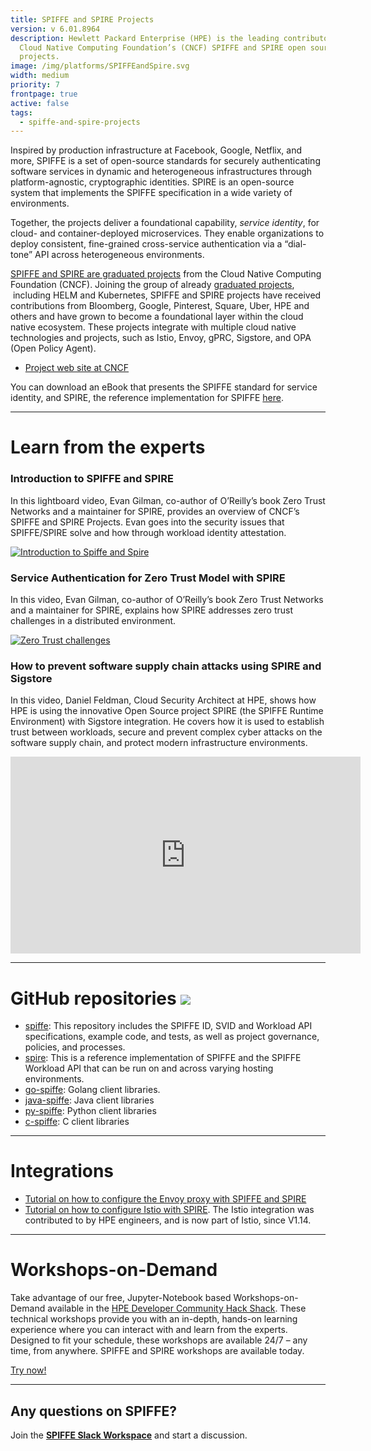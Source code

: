 ```yaml
---
title: SPIFFE and SPIRE Projects
version: v 6.01.8964
description: Hewlett Packard Enterprise (HPE) is the leading contributor to
  Cloud Native Computing Foundation’s (CNCF) SPIFFE and SPIRE open source
  projects.
image: /img/platforms/SPIFFEandSpire.svg
width: medium
priority: 7
frontpage: true
active: false
tags:
  - spiffe-and-spire-projects
---
```

Inspired by production infrastructure at Facebook, Google, Netflix, and more, SPIFFE is a set of open-source standards for securely authenticating software services in dynamic and heterogeneous infrastructures through platform-agnostic, cryptographic identities. SPIRE is an open-source system that implements the SPIFFE specification in a wide variety of environments.

Together, the projects deliver a foundational capability, *service identity*, for cloud- and container-deployed microservices. They enable organizations to deploy consistent, fine-grained cross-service authentication via a “dial-tone” API across heterogeneous environments.

[SPIFFE and SPIRE are graduated projects](https://www.cncf.io/announcements/2022/09/20/spiffe-and-spire-projects-graduate-from-cloud-native-computing-foundation-incubator/) from the Cloud Native Computing Foundation (CNCF). Joining the group of already [graduated projects](https://www.cncf.io/projects/),  including HELM and Kubernetes, SPIFFE and SPIRE projects have received contributions from Bloomberg, Google, Pinterest, Square, Uber, HPE and others and have grown to become a foundational layer within the cloud native ecosystem. These projects integrate with multiple cloud native technologies and projects, such as Istio, Envoy, gPRC, Sigstore, and OPA (Open Policy Agent).

* [Project web site at CNCF](https://spiffe.io/)

You can download an eBook that presents the SPIFFE standard for service identity, and SPIRE, the reference implementation for SPIFFE [here](https://spiffe.io/book/).

- - -

# Learn from the experts

### Introduction to SPIFFE and SPIRE

In this lightboard video, Evan Gilman, co-author of O’Reilly’s book Zero Trust Networks and a maintainer for SPIRE, provides an overview of CNCF’s SPIFFE and SPIRE Projects. Evan goes into the security issues that SPIFFE/SPIRE solve and how through workload identity attestation.

[![Introduction to Spiffe and Spire](https://img.youtube.com/vi/-XGKybqTfZo/hqdefault.jpg)](https://www.youtube.com/watch?v=-XGKybqTfZo)

### Service Authentication for Zero Trust Model with SPIRE

In this video, Evan Gilman, co-author of O’Reilly’s book Zero Trust Networks and a maintainer for SPIRE, explains how SPIRE addresses zero trust challenges in a distributed environment.

[![Zero Trust challenges](https://img.youtube.com/vi/QNDWRQY0t-o/hqdefault.jpg)](https://www.youtube.com/watch?v=QNDWRQY0t-o)

### How to prevent software supply chain attacks using SPIRE and Sigstore

In this video, Daniel Feldman, Cloud Security Architect at HPE, shows how HPE is using the innovative Open Source project SPIRE (the SPIFFE Runtime Environment) with Sigstore integration. He covers how it is used to establish trust between workloads, secure and prevent complex cyber attacks on the software supply chain, and protect modern infrastructure environments.

<iframe width="560" height="315" src="https://www.youtube.com/embed/qT09bEmQmLI" frameborder="0" allow="accelerometer; autoplay; clipboard-write; encrypted-media; gyroscope; picture-in-picture" allowfullscreen></iframe>


- - -

# GitHub repositories ![](Github)

* [spiffe](https://github.com/spiffe/spiffe): This repository includes the SPIFFE ID, SVID and Workload API specifications, example code, and tests, as well as project governance, policies, and processes.
* [spire](https://github.com/spiffe/spire): This is a reference implementation of SPIFFE and the SPIFFE Workload API that can be run on and across varying hosting environments.
* [go-spiffe](https://github.com/spiffe/go-spiffe/tree/main/v2): Golang client libraries.
* [java-spiffe](https://github.com/spiffe/java-spiffe): Java client libraries
* [py-spiffe](https://github.com/HewlettPackard/py-spiffe): Python client libraries
* [c-spiffe](https://github.com/HewlettPackard/c-spiffe): C client libraries

- - -

# Integrations

* [Tutorial on how to configure the Envoy proxy with SPIFFE and SPIRE](https://spiffe.io/docs/latest/microservices/envoy/)
* [Tutorial on how to configure Istio with SPIRE](https://istio.io/latest/docs/ops/integrations/spire/). The Istio integration was contributed to by HPE engineers, and is now part of Istio, since V1.14.

- - -

# Workshops-on-Demand

Take advantage of our free, Jupyter-Notebook based Workshops-on-Demand available in the [HPE Developer Community Hack Shack](https://developer.hpe.com/hackshack/workshops/). These technical workshops provide you with an in-depth, hands-on learning experience where you can interact with and learn from the experts. Designed to fit your schedule, these workshops are available 24/7 – any time, from anywhere. SPIFFE and SPIRE workshops are available today.

<link rel="stylesheet" href="https://www.w3schools.com/w3css/4/w3.css">
<div class="w3-container w3-center w3-margin-bottom">
  <a href="/hackshack/workshops"><button type="button" class="button">Try now!</button></a>
</div>

- - -

## Any questions on SPIFFE?

Join the **[SPIFFE Slack Workspace](https://slack.spiffe.io/)** and start a discussion.